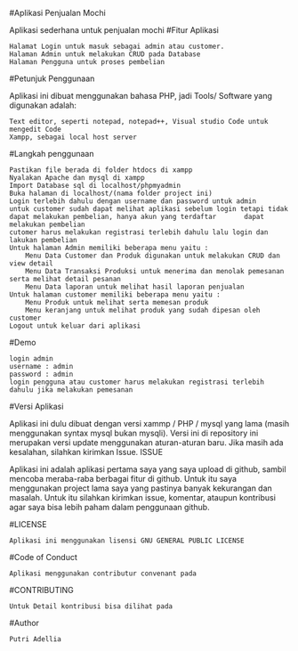 #Aplikasi Penjualan Mochi

Aplikasi sederhana untuk penjualan mochi
#Fitur Aplikasi

    Halamat Login untuk masuk sebagai admin atau customer.
    Halaman Admin untuk melakukan CRUD pada Database
    Halaman Pengguna untuk proses pembelian

#Petunjuk Penggunaan

Aplikasi ini dibuat menggunakan bahasa PHP, jadi Tools/ Software yang digunakan adalah:

    Text editor, seperti notepad, notepad++, Visual studio Code untuk mengedit Code
    Xampp, sebagai local host server

#Langkah penggunaan

    Pastikan file berada di folder htdocs di xampp
    Nyalakan Apache dan mysql di xampp
    Import Database sql di localhost/phpmyadmin
    Buka halaman di localhost/(nama folder project ini)
    Login terlebih dahulu dengan username dan password untuk admin
    untuk customer sudah dapat melihat aplikasi sebelum login tetapi tidak dapat melakukan pembelian, hanya akun yang terdaftar       dapat melakukan pembelian
    cutomer harus melakukan registrasi terlebih dahulu lalu login dan lakukan pembelian
    Untuk halaman Admin memiliki beberapa menu yaitu :
        Menu Data Customer dan Produk digunakan untuk melakukan CRUD dan view detail
        Menu Data Transaksi Produksi untuk menerima dan menolak pemesanan serta melihat detail pesanan
        Menu Data laporan untuk melihat hasil laporan penjualan
    Untuk halaman customer memiliki beberapa menu yaitu :
        Menu Produk untuk melihat serta memesan produk
        Menu keranjang untuk melihat produk yang sudah dipesan oleh customer
    Logout untuk keluar dari aplikasi

#Demo

    login admin
    username : admin
    password : admin
    login pengguna atau customer harus melakukan registrasi terlebih dahulu jika melakukan pemesanan

#Versi Aplikasi

Aplikasi ini dulu dibuat dengan versi xammp / PHP / mysql yang lama (masih menggunakan syntax mysql bukan mysqli). Versi ini di repository ini merupakan versi update menggunakan aturan-aturan baru. Jika masih ada kesalahan, silahkan kirimkan Issue.
ISSUE

Aplikasi ini adalah aplikasi pertama saya yang saya upload di github, sambil mencoba meraba-raba berbagai fitur di github. Untuk itu saya menggunakan project lama saya yang pastinya banyak kekurangan dan masalah. Untuk itu silahkan kirimkan issue, komentar, ataupun kontribusi agar saya bisa lebih paham dalam penggunaan github.

#LICENSE

    Aplikasi ini menggunakan lisensi GNU GENERAL PUBLIC LICENSE

#Code of Conduct
   
    Aplikasi menggunakan contributur convenant pada

#CONTRIBUTING

    Untuk Detail kontribusi bisa dilihat pada 

#Author

    Putri Adellia
